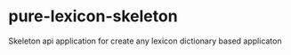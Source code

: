 # pure-lexicon-skeleton
Skeleton api application for create any lexicon dictionary based applicaton
